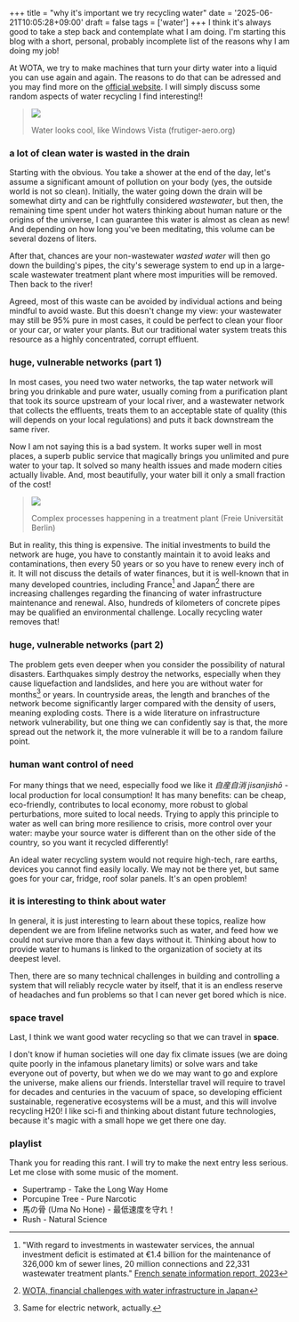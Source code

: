 +++
title = "why it's important we try recycling water"
date = '2025-06-21T10:05:28+09:00'
draft = false
tags = ['water']
+++
I think it's always good to take a step back and contemplate what I am doing. I'm starting this blog with a short, personal, probably incomplete list of the reasons why I am doing my job! 

At WOTA, we try to make machines that turn your dirty water into a liquid you can use again and again. The reasons to do that can be adressed and you may find more on the [official website](https://wota.co.jp/). I will simply discuss some random aspects of water recycling I find interesting!!

>![](/images/blog/frutiger-1.jpg)
>
> Water looks cool, like Windows Vista (frutiger-aero.org)

### a lot of clean water is wasted in the drain
Starting with the obvious. You take a shower at the end of the day, let's assume a significant amount of pollution on your body (yes, the outside world is not so clean). Initially, the water going down the drain will be somewhat dirty and can be rightfully considered *wastewater*, but then, the remaining time spent under hot waters thinking about human nature or the origins of the universe, I can guarantee this water is almost as clean as new! And depending on how long you've been meditating, this volume can be several dozens of liters.

After that, chances are your non-wastewater *wasted water* will then go down the building's pipes, the city's sewerage system to end up in a large-scale wastewater treatment plant where most impurities will be removed. Then back to the river!

Agreed, most of this waste can be avoided by individual actions and being mindful to avoid waste. But this doesn't change my view: your wastewater may still be 95% pure in most cases, it could be perfect to clean your floor or your car, or water your plants. But our traditional water system treats this resource as a highly concentrated, corrupt effluent.
### huge, vulnerable networks (part 1)
In most cases, you need two water networks, the tap water network will bring you drinkable and pure water, usually coming from a purification plant that took its source upstream of your local river, and a wastewater network that collects the effluents, treats them to an acceptable state of quality (this will depends on your local regulations) and puts it back downstream the same river.

Now I am not saying this is a bad system. It works super well in most places, a superb public service that magically brings you unlimited and pure water to your tap. It solved so many health issues and made modern cities actually livable. And, most beautifully, your water bill it only a small fraction of the cost!

> ![](/images/blog/wastewaterplant.jpg)
> 
> Complex processes happening in a treatment plant (Freie Universität Berlin)

But in reality, this thing is expensive. The initial investments to build the network are huge, you have to constantly maintain it to avoid leaks and contaminations, then every 50 years or so you have to renew every inch of it. It will not discuss the details of water finances, but it is well-known that in many developed countries, including France[^1] and Japan[^2] there are increasing challenges regarding the financing of water infrastructure maintenance and renewal. Also, hundreds of kilometers of concrete pipes may be qualified an environmental challenge. Locally recycling water removes that!
### huge, vulnerable networks (part 2)
The problem gets even deeper when you consider the possibility of natural disasters. Earthquakes simply destroy the networks, especially when they cause liquefaction and landslides, and here you are without water for months[^3] or years. In countryside areas, the length and branches of the network become significantly larger compared with the density of users, meaning exploding costs. 
There is a wide literature on infrastructure network vulnerability, but one thing we can confidently say is that, the more spread out the network it, the more vulnerable it will be to a random failure point.
### human want control of need
For many things that we need, especially food we like it *自産自消 jisanjishō* - local production for local consumption! It has many benefits: can be cheap, eco-friendly, contributes to local economy, more robust to global perturbations, more suited to local needs. Trying to apply this principle to water as well can bring more resilience to crisis, more control over your water: maybe your source water is different than on the other side of the country, so you want it recycled differently! 

An ideal water recycling system would not require high-tech, rare earths, devices you cannot find easily locally. We may not be there yet, but same goes for your car, fridge, roof solar panels. It's an open problem! 
### it is interesting to think about water
In general, it is just interesting to learn about these topics, realize how dependent we are from lifeline networks such as water, and feed how we could not survive more than a few days without it. Thinking about how to provide water to humans is linked to the organization of society at its deepest level.

Then, there are so many technical challenges in building and controlling a system that will reliably recycle water by itself, that it is an endless reserve of headaches and fun problems so that I can never get bored which is nice.
### space travel
Last, I think we want good water recycling so that we can travel in **space**.

I don't know if human societies will one day fix climate issues (we are doing quite poorly in the infamous planetary limits) or solve wars and take everyone out of poverty, but when we do we may want to go and explore the universe, make aliens our friends. Interstellar travel will require to travel for decades and centuries in the vacuum of space, so developing efficient sustainable, regenerative ecosystems will be a must, and this will involve recycling H20! I like sci-fi and thinking about distant future technologies, because it's magic with a small hope we get there one day.
### playlist
Thank you for reading this rant. I will try to make the next entry less serious. Let me close with some music of the moment.
- Supertramp - Take the Long Way Home
- Porcupine Tree - Pure Narcotic
- 馬の骨 (Uma No Hone) - 最低速度を守れ！
- Rush - Natural Science

[^1]: "With regard to investments in wastewater services, the annual investment deficit is estimated at €1.4 billion for the maintenance of 326,000 km of sewer lines, 20 million connections and 22,331 wastewater treatment plants." [French senate information report, 2023](https://www.senat.fr/rap/r22-871/r22-8714.html)
[^2]: [WOTA, financial challenges with water infrastructure in Japan](https://wota.co.jp/en/projects/)
[^3]: Same for electric network, actually.
